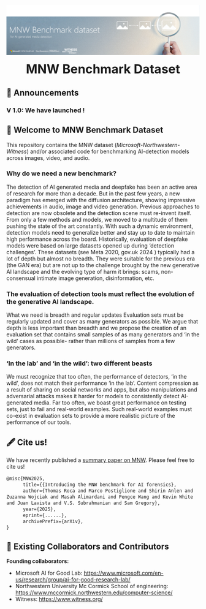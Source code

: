 ![image](HeaderGitHubRepo.png)

<div align="center"> 
<font size="6"><b>MNW Benchmark Dataset</b></font>
<br>
</div>



## 📣 Announcements

### V 1.0: We have launched !


## 👋 Welcome to MNW Benchmark Dataset
This repository contains the MNW dataset (*Microsoft-Northwestern-Witness*) and/or associated code for benchmarking AI-detection models across images, video, and audio.

### Why do we need a new benchmark?
The detection of AI generated media and deepfake has been an active area of research for more than a decade. But in the past few years, a new paradigm has emerged with the diffusion architecture, showing impressive achievements in audio, image and video generation. Previous approaches to detection are now obsolete and the detection scene must re-invent itself. From only a few methods and models, we moved to a multitude of them pushing the state of the art constantly. With such a dynamic environment, detection models need to generalize better and stay up to date to maintain high performance across the board. 
Historically, evaluation of deepfake models were based on large datasets opened up during ‘detection challenges’. These datasets (see Meta 2020, gov.uk 2024 ) typically had a lot of depth but almost no breadth. They were suitable for the previous era (the GAN era) but are not up to the challenge brought by the new generative AI landscape and the evolving type of harm it brings: scams, non-consensual intimate image generation, disinformation, etc.

### The evaluation of detection tools must reflect the evolution of the generative AI landscape.
What we need is breadth and regular updates
Evaluation sets must be regularly updated and cover as many generators as possible. We argue that depth is less important than breadth and we propose the creation of an evaluation set that contains small samples of as many generators and ‘in the wild’ cases as possible- rather than millions of samples from a few generators.

### ‘In the lab’ and ‘in the wild’: two different beasts
We must recognize that too often, the performance of detectors, ‘in the wild’, does not match their performance ‘in the lab’. Content compression as a result of sharing on social networks and apps, but also manipulations and adversarial attacks makes it harder for models to consistently detect AI-generated media. Far too often, we boast great performance on testing sets, just to fail and real-world examples. Such real-world examples must co-exist in evaluation sets to provide a more realistic picture of the performance of our tools.

## :fountain_pen: Cite us!
We have recently published a [summary paper on MNW](https://arxiv.org/abs/...). Please feel free to cite us!

```
@misc{MNW2025,
      title={{Introducing the MNW benchmark for AI forensics}, 
      author={Thomas Roca and Marco Postiglione and Shirin Anlen and Zuzanna Wojciak and Masah Alimardani and Pengce Wang and Kevin White and Juan Lavista and V.S. Subrahmanian and Sam Gregory},
      year={2025},
      eprint={......},
      archivePrefix={arXiv},
}
```

## 🤝 Existing Collaborators and Contributors

**Founding collaborators:**
- Microsoft AI for Good Lab: https://www.microsoft.com/en-us/research/group/ai-for-good-research-lab/ 
- Northwestern University Mc Cormick School of engineering: https://www.mccormick.northwestern.edu/computer-science/ 
- Witness: https://www.witness.org/ 